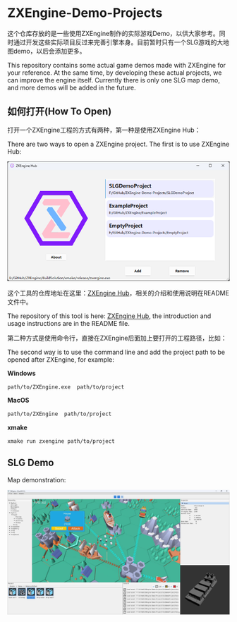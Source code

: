 # ZXEngine-Demo-Projects
这个仓库存放的是一些使用ZXEngine制作的实际游戏Demo，以供大家参考。同时通过开发这些实际项目反过来完善引擎本身。目前暂时只有一个SLG游戏的大地图demo，以后会添加更多。

This repository contains some actual game demos made with ZXEngine for your reference. At the same time, by developing these actual projects, we can improve the engine itself. Currently there is only one SLG map demo, and more demos will be added in the future.

## 如何打开(How To Open)

打开一个ZXEngine工程的方式有两种，第一种是使用ZXEngine Hub：

There are two ways to open a ZXEngine project. The first is to use ZXEngine Hub:

![](https://github.com/AshenvaleZX/ZXEngine-Hub/blob/main/Documents/preview0.png)

这个工具的仓库地址在这里：[ZXEngine Hub](https://github.com/AshenvaleZX/ZXEngine-Hub)，相关的介绍和使用说明在README文件中。

The repository of this tool is here: [ZXEngine Hub](https://github.com/AshenvaleZX/ZXEngine-Hub), the introduction and usage instructions are in the README file.

第二种方式是使用命令行，直接在ZXEngine后面加上要打开的工程路径，比如：

The second way is to use the command line and add the project path to be opened after ZXEngine, for example:

**Windows**

```shell
path/to/ZXEngine.exe  path/to/project
```

**MacOS**

```sh
path/to/ZXEngine  path/to/project
```

**xmake**

```shell
xmake run zxengine path/to/project
```

## SLG Demo

Map demonstration:

![](Documents/SLGDemo.jpg)
